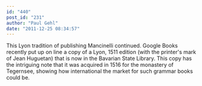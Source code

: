 ```yaml
---
id: "440"
post_id: "231"
author: "Paul Gehl"
date: "2011-12-25 08:34:57"
---
```

This Lyon tradition of publishing Mancinelli continued. Google Books recently put up on line a copy of a Lyon, 1511 edition (with the printer's mark of Jean Huguetan) that is now in the Bavarian State Library. This copy has the intriguing note that it was acquired in 1516 for the monastery of Tegernsee, showing how international the market for such grammar books could be.
